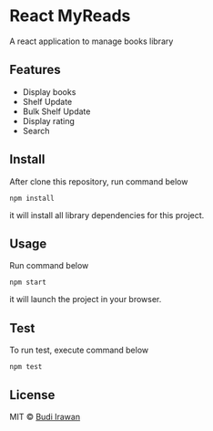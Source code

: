 # React MyReads

A react application to manage books library

## Features
- Display books
- Shelf Update
- Bulk Shelf Update
- Display rating
- Search

## Install
After clone this repository, run command below
```
npm install
```
it will install all library dependencies for this project.

## Usage
Run command below
```
npm start
```
it will launch the project in your browser.

## Test
To run test, execute command below
```
npm test
```

## License
MIT © [Budi Irawan](https://budiirawan.com)
